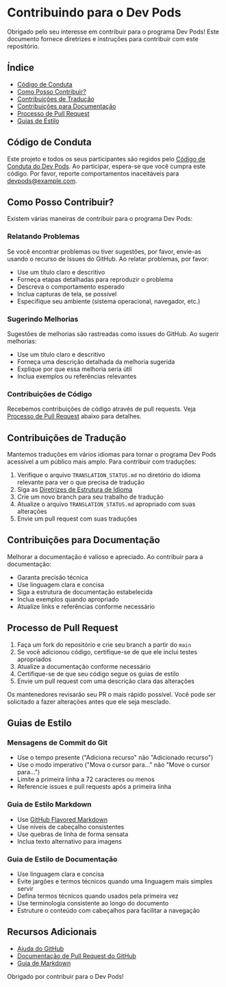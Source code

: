 <!--
Original file: /CONTRIBUTING.md
English version: 2023-03-20
Last translation update: 2023-03-20
Translated by: Paula Silva
-->

# Contribuindo para o Dev Pods

Obrigado pelo seu interesse em contribuir para o programa Dev Pods! Este documento fornece diretrizes e instruções para contribuir com este repositório.

## Índice

- [Código de Conduta](#código-de-conduta)
- [Como Posso Contribuir?](#como-posso-contribuir)
- [Contribuições de Tradução](#contribuições-de-tradução)
- [Contribuições para Documentação](#contribuições-para-documentação)
- [Processo de Pull Request](#processo-de-pull-request)
- [Guias de Estilo](#guias-de-estilo)

## Código de Conduta

Este projeto e todos os seus participantes são regidos pelo [Código de Conduta do Dev Pods](CODE_OF_CONDUCT.md). Ao participar, espera-se que você cumpra este código. Por favor, reporte comportamentos inaceitáveis para devpods@example.com.

## Como Posso Contribuir?

Existem várias maneiras de contribuir para o programa Dev Pods:

### Relatando Problemas

Se você encontrar problemas ou tiver sugestões, por favor, envie-as usando o recurso de Issues do GitHub. Ao relatar problemas, por favor:

- Use um título claro e descritivo
- Forneça etapas detalhadas para reproduzir o problema
- Descreva o comportamento esperado
- Inclua capturas de tela, se possível
- Especifique seu ambiente (sistema operacional, navegador, etc.)

### Sugerindo Melhorias

Sugestões de melhorias são rastreadas como issues do GitHub. Ao sugerir melhorias:

- Use um título claro e descritivo
- Forneça uma descrição detalhada da melhoria sugerida
- Explique por que essa melhoria seria útil
- Inclua exemplos ou referências relevantes

### Contribuições de Código

Recebemos contribuições de código através de pull requests. Veja [Processo de Pull Request](#processo-de-pull-request) abaixo para detalhes.

## Contribuições de Tradução

Mantemos traduções em vários idiomas para tornar o programa Dev Pods acessível a um público mais amplo. Para contribuir com traduções:

1. Verifique o arquivo `TRANSLATION_STATUS.md` no diretório do idioma relevante para ver o que precisa de tradução
2. Siga as [Diretrizes de Estrutura de Idioma](../../LANGUAGE_STRUCTURE.md)
3. Crie um novo branch para seu trabalho de tradução
4. Atualize o arquivo `TRANSLATION_STATUS.md` apropriado com suas alterações
5. Envie um pull request com suas traduções

## Contribuições para Documentação

Melhorar a documentação é valioso e apreciado. Ao contribuir para a documentação:

- Garanta precisão técnica
- Use linguagem clara e concisa
- Siga a estrutura de documentação estabelecida
- Inclua exemplos quando apropriado
- Atualize links e referências conforme necessário

## Processo de Pull Request

1. Faça um fork do repositório e crie seu branch a partir do `main`
2. Se você adicionou código, certifique-se de que ele inclui testes apropriados
3. Atualize a documentação conforme necessário
4. Certifique-se de que seu código segue os guias de estilo
5. Envie um pull request com uma descrição clara das alterações

Os mantenedores revisarão seu PR o mais rápido possível. Você pode ser solicitado a fazer alterações antes que ele seja mesclado.

## Guias de Estilo

### Mensagens de Commit do Git

- Use o tempo presente ("Adiciona recurso" não "Adicionado recurso")
- Use o modo imperativo ("Mova o cursor para..." não "Move o cursor para...")
- Limite a primeira linha a 72 caracteres ou menos
- Referencie issues e pull requests após a primeira linha

### Guia de Estilo Markdown

- Use [GitHub Flavored Markdown](https://guides.github.com/features/mastering-markdown/)
- Use níveis de cabeçalho consistentes
- Use quebras de linha de forma sensata
- Inclua texto alternativo para imagens

### Guia de Estilo de Documentação

- Use linguagem clara e concisa
- Evite jargões e termos técnicos quando uma linguagem mais simples servir
- Defina termos técnicos quando usados pela primeira vez
- Use terminologia consistente ao longo do documento
- Estruture o conteúdo com cabeçalhos para facilitar a navegação

## Recursos Adicionais

- [Ajuda do GitHub](https://help.github.com)
- [Documentação de Pull Request do GitHub](https://help.github.com/articles/about-pull-requests/)
- [Guia de Markdown](https://www.markdownguide.org/)

Obrigado por contribuir para o Dev Pods!
